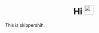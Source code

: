 <h1 align="center">Hi <img src="https://raw.githubusercontent.com/MartinHeinz/MartinHeinz/master/wave.gif" width="30px"></h1>

This is skippershih.


<!---
</a> <a href="https://www.zhihu.com/people/Cathode" target="_blank" alt="Zhihu" title="Zhihu"> <img src="./icons8-zhihu-512.png" width="32px"/> </a>.
--->

<!---
- 👀 I’m interested in ...
- 🌱 I’m currently learning ...
- 💞️ I’m looking to collaborate on ...
- 📫 How to reach me ...
--->

<!---
reskipper/reskipper is a ✨ special ✨ repository because its `README.md` (this file) appears on your GitHub profile.
You can click the Preview link to take a look at your changes.
<details><summary><em>
</em></summary>
--->
